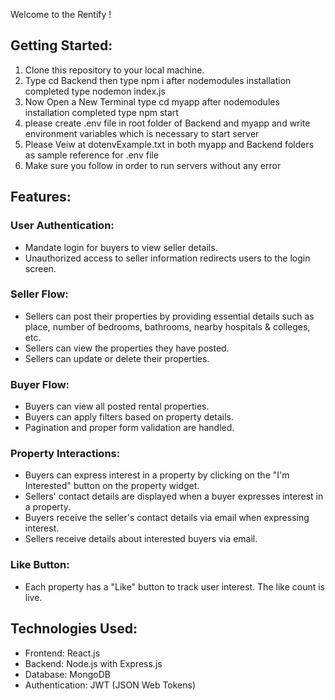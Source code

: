 
Welcome to the Rentify !


## Getting Started:

1. Clone this repository to your local machine.
2. Type cd Backend then type npm i after nodemodules installation completed type nodemon index.js
3. Now Open a New Terminal type cd myapp after nodemodules installation completed type npm start
4. please create .env file in root folder of Backend and myapp and write environment variables which is necessary  to start server
5. Please Veiw at dotenvExample.txt in both myapp and Backend folders as sample reference for .env file
6. Make sure you follow in order to run servers without any error


## Features:

### User Authentication:

- Mandate login for buyers to view seller details.
- Unauthorized access to seller information redirects users to the login screen.

### Seller Flow:

- Sellers can post their properties by providing essential details such as place, number of bedrooms, bathrooms, nearby hospitals & colleges, etc.
- Sellers can view the properties they have posted.
- Sellers can update or delete their properties.

### Buyer Flow:

- Buyers can view all posted rental properties.
- Buyers can apply filters based on property details.
- Pagination and proper form validation are handled.

### Property Interactions:

- Buyers can express interest in a property by clicking on the "I'm Interested" button on the property widget.
- Sellers' contact details are displayed when a buyer expresses interest in a property.
- Buyers receive the seller's contact details via email when expressing interest.
- Sellers receive details about interested buyers via email.

### Like Button:

- Each property has a "Like" button to track user interest. The like count is live.




## Technologies Used:

- Frontend: React.js
- Backend: Node.js with Express.js
- Database: MongoDB
- Authentication: JWT (JSON Web Tokens)




